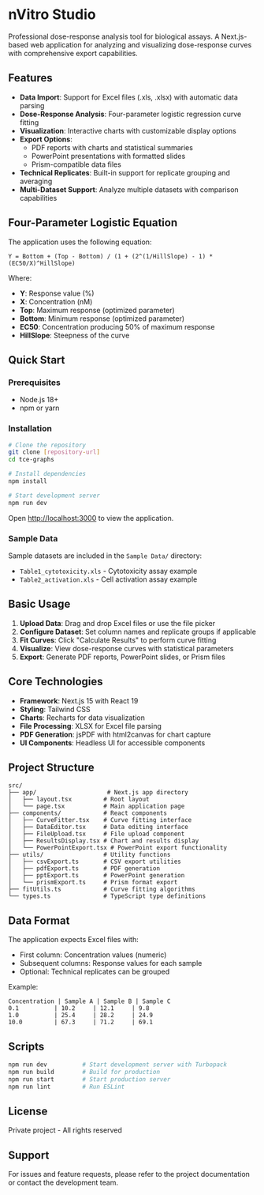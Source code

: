 # nVitro Studio

Professional dose-response analysis tool for biological assays. A Next.js-based web application for analyzing and visualizing dose-response curves with comprehensive export capabilities.

## Features

- **Data Import**: Support for Excel files (.xls, .xlsx) with automatic data parsing
- **Dose-Response Analysis**: Four-parameter logistic regression curve fitting
- **Visualization**: Interactive charts with customizable display options
- **Export Options**: 
  - PDF reports with charts and statistical summaries
  - PowerPoint presentations with formatted slides
  - Prism-compatible data files
- **Technical Replicates**: Built-in support for replicate grouping and averaging
- **Multi-Dataset Support**: Analyze multiple datasets with comparison capabilities

## Four-Parameter Logistic Equation

The application uses the following equation:

```
Y = Bottom + (Top - Bottom) / (1 + (2^(1/HillSlope) - 1) * (EC50/X)^HillSlope)
```

Where:
- **Y**: Response value (%)
- **X**: Concentration (nM)
- **Top**: Maximum response (optimized parameter)
- **Bottom**: Minimum response (optimized parameter)
- **EC50**: Concentration producing 50% of maximum response
- **HillSlope**: Steepness of the curve

## Quick Start

### Prerequisites

- Node.js 18+ 
- npm or yarn

### Installation

```bash
# Clone the repository
git clone [repository-url]
cd tce-graphs

# Install dependencies
npm install

# Start development server
npm run dev
```

Open [http://localhost:3000](http://localhost:3000) to view the application.

### Sample Data

Sample datasets are included in the `Sample Data/` directory:
- `Table1_cytotoxicity.xls` - Cytotoxicity assay example
- `Table2_activation.xls` - Cell activation assay example

## Basic Usage

1. **Upload Data**: Drag and drop Excel files or use the file picker
2. **Configure Dataset**: Set column names and replicate groups if applicable
3. **Fit Curves**: Click "Calculate Results" to perform curve fitting
4. **Visualize**: View dose-response curves with statistical parameters
5. **Export**: Generate PDF reports, PowerPoint slides, or Prism files

## Core Technologies

- **Framework**: Next.js 15 with React 19
- **Styling**: Tailwind CSS
- **Charts**: Recharts for data visualization
- **File Processing**: XLSX for Excel file parsing
- **PDF Generation**: jsPDF with html2canvas for chart capture
- **UI Components**: Headless UI for accessible components

## Project Structure

```
src/
├── app/                    # Next.js app directory
│   ├── layout.tsx         # Root layout
│   └── page.tsx           # Main application page
├── components/            # React components
│   ├── CurveFitter.tsx    # Curve fitting interface
│   ├── DataEditor.tsx     # Data editing interface
│   ├── FileUpload.tsx     # File upload component
│   ├── ResultsDisplay.tsx # Chart and results display
│   └── PowerPointExport.tsx # PowerPoint export functionality
├── utils/                 # Utility functions
│   ├── csvExport.ts       # CSV export utilities
│   ├── pdfExport.ts       # PDF generation
│   ├── pptExport.ts       # PowerPoint generation
│   └── prismExport.ts     # Prism format export
├── fitUtils.ts            # Curve fitting algorithms
└── types.ts               # TypeScript type definitions
```

## Data Format

The application expects Excel files with:
- First column: Concentration values (numeric)
- Subsequent columns: Response values for each sample
- Optional: Technical replicates can be grouped

Example:
```
Concentration | Sample A | Sample B | Sample C
0.1          | 10.2     | 12.1     | 9.8
1.0          | 25.4     | 28.2     | 24.9
10.0         | 67.3     | 71.2     | 69.1
```

## Scripts

```bash
npm run dev          # Start development server with Turbopack
npm run build        # Build for production
npm run start        # Start production server
npm run lint         # Run ESLint
```

## License

Private project - All rights reserved

## Support

For issues and feature requests, please refer to the project documentation or contact the development team.
